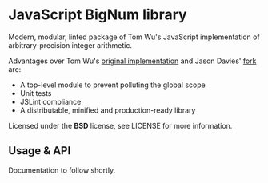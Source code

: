 # JavaScript BigNum library

Modern, modular, linted package of Tom Wu's JavaScript implementation of arbitrary-precision integer arithmetic.

Advantages over Tom Wu's [original implementation](http://www-cs-students.stanford.edu/~tjw/jsbn/) and Jason Davies' [fork](https://github.com/jasondavies/jsbn) are:

* A top-level module to prevent polluting the global scope
* Unit tests
* JSLint compliance
* A distributable, minified and production-ready library

Licensed under the **BSD** license, see LICENSE for more information.


## Usage & API

Documentation to follow shortly.
